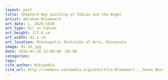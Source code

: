 ```yaml
---
layout: post
title: Shepherd Boy pointing at Tobias and the Angel
artist: Abraham Bloemaert
art_date: c. 1625–1630
art_type: Oil on Canvas
art_height: 117.8 cm
art_width: 92.1 cm
art_location: Minneapolis Institute of Arts, Minnesota
image: 01-26.jpg
date: 2016-01-26 12:00:00 -05:00
categories:
tags:
cite_author: Wikipedia
cite_url: http://commons.wikimedia.org/wiki/File:Bloemaert_-_Jeune_Berger_montrant_Tobie_et_l%27Ange.jpg
---
```

